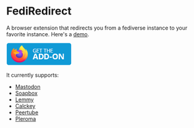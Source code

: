 # FediRedirect

A browser extension that redirects you from a fediverse instance to your favorite instance. Here's a [demo](https://youtu.be/96wBlCna8I4).

<a href="https://addons.mozilla.org/firefox/addon/fediredirect/">
    <img src ="assets/badge-amo.png" height=60 >
</a>

It currently supports:
- [Mastodon](https://joinmastodon.org)
- [Soapbox](https://soapbox.pub)
- [Lemmy](https://join-lemmy.org)
- [Calckey](https://calckey.org)
- [Peertube](https://joinpeertube.org)
- [Pleroma](https://pleroma.social)